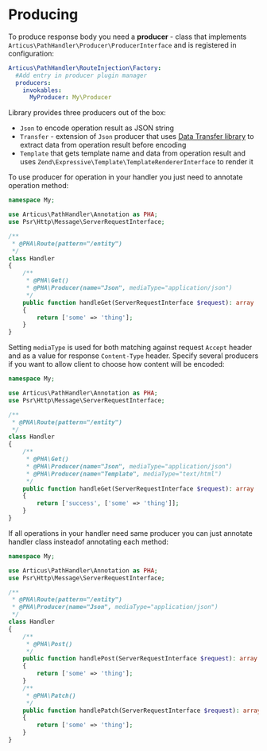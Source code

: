 # Producing

To produce response body you need a **producer** - class that implements `Articus\PathHandler\Producer\ProducerInterface` and is registered in configuration:
 
```YAML
Articus\PathHandler\RouteInjection\Factory:
  #Add entry in producer plugin manager 
  producers:
    invokables:
      MyProducer: My\Producer 
```

Library provides three producers out of the box:

- `Json` to encode operation result as JSON string
- `Transfer` - extension of `Json` producer that uses [Data Transfer library](https://github.com/Articus/DataTransfer) to extract data from operation result before encoding
- `Template` that gets template name and data from operation result and uses `Zend\Expressive\Template\TemplateRendererInterface` to render it 

To use producer for operation in your handler you just need to annotate operation method:

```PHP
namespace My;

use Articus\PathHandler\Annotation as PHA;
use Psr\Http\Message\ServerRequestInterface;

/**
 * @PHA\Route(pattern="/entity")
 */
class Handler
{
    /**
     * @PHA\Get()
     * @PHA\Producer(name="Json", mediaType="application/json")
     */
    public function handleGet(ServerRequestInterface $request): array
    {
        return ['some' => 'thing']; 
    }
}
```

Setting `mediaType` is used for both matching against request `Accept` header and as a value for response `Content-Type` header. 
Specify several producers if you want to allow client to choose how content will be encoded:

```PHP
namespace My;

use Articus\PathHandler\Annotation as PHA;
use Psr\Http\Message\ServerRequestInterface;

/**
 * @PHA\Route(pattern="/entity")
 */
class Handler
{
    /**
     * @PHA\Get()
     * @PHA\Producer(name="Json", mediaType="application/json")
     * @PHA\Producer(name="Template", mediaType="text/html")
     */
    public function handleGet(ServerRequestInterface $request): array
    {
        return ['success', ['some' => 'thing']]; 
    }
}
```

If all operations in your handler need same producer you can just annotate handler class insteadof annotating each method:

```PHP
namespace My;

use Articus\PathHandler\Annotation as PHA;
use Psr\Http\Message\ServerRequestInterface;

/**
 * @PHA\Route(pattern="/entity")
 * @PHA\Producer(name="Json", mediaType="application/json")
 */
class Handler
{
    /**
     * @PHA\Post()
     */
    public function handlePost(ServerRequestInterface $request): array
    {
        return ['some' => 'thing']; 
    }
    /**
     * @PHA\Patch()
     */
    public function handlePatch(ServerRequestInterface $request): array
    {
        return ['some' => 'thing']; 
    }
}
```